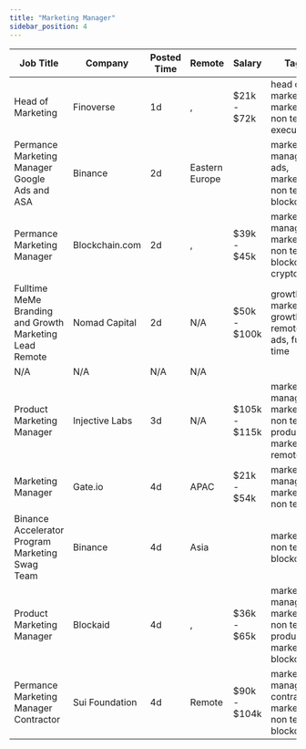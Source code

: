 ```yaml
---
title: "Marketing Manager"
sidebar_position: 4
---
```


| Job Title | Company | Posted Time | Remote | Salary | Tags | Apply Link |
|-----------|---------|-------------|--------|--------|------|------------|
| Head of Marketing | Finoverse | 1d | , | $21k - $72k | head of marketing, marketing, non tech, executive | [Apply](https://web3.career/head-of-marketing-finoverse/96687) |
| Permance Marketing Manager Google Ads and ASA | Binance | 2d | Eastern Europe |  | marketing manager, ads, marketing, non tech, blockchain | [Apply](https://web3.career/performance-marketing-manager-google-ads-and-asa-binance/96648) |
| Permance Marketing Manager | Blockchain.com | 2d | , | $39k - $45k | marketing manager, marketing, non tech, blockchain, crypto | [Apply](https://web3.career/performance-marketing-manager-blockchain/96623) |
| Fulltime MeMe Branding and Growth Marketing Lead Remote | Nomad Capital | 2d | N/A | $50k - $100k | growth marketing, growth, remote, ads, full time | [Apply](https://web3.career/full-time-meme-branding-and-growth-marketing-lead-remote-nomad-capital/96615) |
| N/A | N/A | N/A | N/A |  |  | [Apply](https://web3.career/metana) |
| Product Marketing Manager | Injective Labs | 3d | N/A | $105k - $115k | marketing manager, marketing, non tech, product marketing, remote | [Apply](https://web3.career/product-marketing-manager-injectivelabs/96571) |
| Marketing Manager | Gate.io | 4d | APAC | $21k - $54k | marketing manager, marketing, non tech | [Apply](https://web3.career/marketing-manager-gate-io/96535) |
| Binance Accelerator Program Marketing Swag Team | Binance | 4d | Asia |  | marketing, non tech, blockchain | [Apply](https://web3.career/binance-accelerator-program-marketing-swag-team-binance/96512) |
| Product Marketing Manager | Blockaid | 4d | , | $36k - $65k | marketing manager, marketing, non tech, product marketing, blockchain | [Apply](https://web3.career/product-marketing-manager-blockaid/96504) |
| Permance Marketing Manager Contractor | Sui Foundation | 4d | Remote | $90k - $104k | marketing manager, contractor, marketing, non tech, blockchain | [Apply](https://web3.career/performance-marketing-manager-contractor-suifoundation/96454) |

